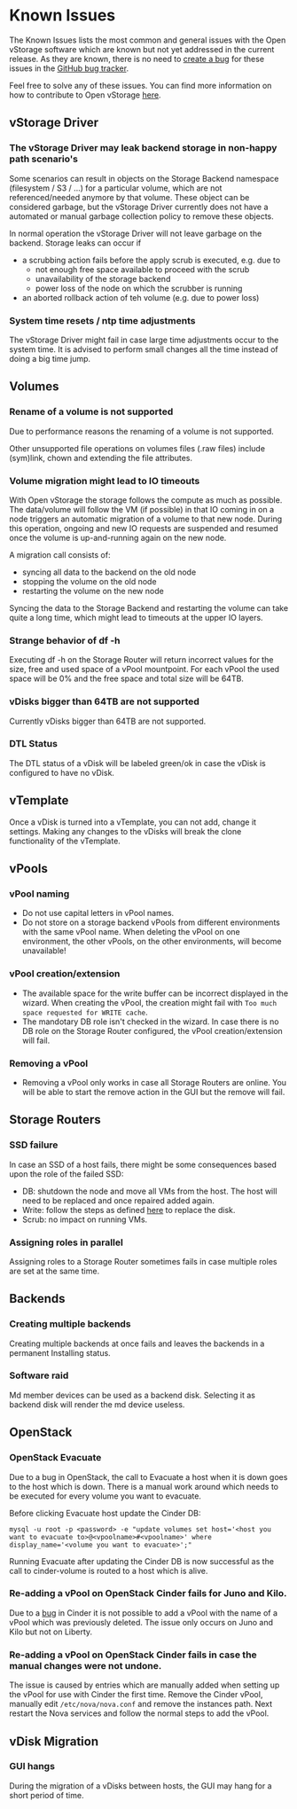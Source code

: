# Known Issues


The Known Issues lists the most common and general issues with the Open
vStorage software which are known but not yet addressed in the current
release. As they are known, there is no need to [create a
bug](https://www.openvstorage.org/contribute/) for these issues in the [GitHub bug
tracker](https://github.com/openvstorage/openvstorage/issues).

Feel free to solve any of these issues. You can find more information on
how to contribute to Open vStorage [here](https://www.openvstorage.com/contribute/).


## vStorage Driver

### The vStorage Driver may leak backend storage in non-happy path scenario's

Some scenarios can result in objects on the Storage Backend namespace
(filesystem / S3 / ...) for a particular volume, which are not
referenced/needed anymore by that volume. These object can be considered
garbage, but the vStorage Driver currently does not have a automated or
manual garbage collection policy to remove these objects.

In normal operation the vStorage Driver will not leave garbage on the
backend. Storage leaks can occur if

-   a scrubbing action fails before the apply scrub is executed, e.g.
    due to
    -   not enough free space available to proceed with the scrub
    -   unavailability of the storage backend
    -   power loss of the node on which the scrubber is running
-   an aborted rollback action of teh volume (e.g. due to power loss)

### System time resets / ntp time adjustments
The vStorage Driver might fail in case large time adjustments occur to the system time. It is advised to perform small changes all the time instead of doing a big time jump.

## Volumes
### Rename of a volume is not supported
Due to performance reasons the renaming of a volume is not
supported.

Other unsupported file operations on volumes files (.raw files)
include (sym)link, chown and extending the file attributes.

### Volume migration might lead to IO timeouts

With Open vStorage the storage follows the compute as much as possible.
The data/volume will follow the VM (if possible) in that IO coming in on
a node triggers an automatic migration of a volume to that new node.
During this operation, ongoing and new IO requests are suspended and
resumed once the volume is up-and-running again on the new node.

A migration call consists of:

-   syncing all data to the backend on the old node
-   stopping the volume on the old node
-   restarting the volume on the new node

Syncing the data to the Storage Backend and restarting the volume can
take quite a long time, which might lead to timeouts at the upper IO
layers.

### Strange behavior of df -h

Executing df -h on the Storage Router will return incorrect values for
the size, free and used space of a vPool mountpoint. For each vPool the
used space will be 0% and the free space and total size will be 64TB.

### vDisks bigger than 64TB are not supported

Currently vDisks bigger than 64TB are not supported.

### DTL Status
The DTL status of a vDisk will be labeled green/ok in case the vDisk is configured to have no vDisk.  


## vTemplate

Once a vDisk is turned into a vTemplate, you can not add, change it settings. Making any changes to the vDisks
will break the clone functionality of the vTemplate. 


## vPools

### vPool naming

-   Do not use capital letters in vPool names.
-   Do not store on a storage backend vPools from different environments
    with the same vPool name. When deleting the vPool on one
    environment, the other vPools, on the other environments, will
    become unavailable!

### vPool creation/extension

-   The available space for the write buffer can be incorrect displayed in the wizard. When creating the vPool, the creation might fail with `Too much space requested for WRITE cache`.
-   The mandotary DB role isn't checked in the wizard. In case there is no DB role on the Storage Router configured, the vPool creation/extension will fail.

	
### Removing a vPool

-   Removing a vPool only works in case all Storage Routers are online. You will be able to start the remove action in the GUI but the remove will fail.


## Storage Routers
### SSD failure
In case an SSD of a host fails, there might be some consequences based upon the role of the failed SSD:
* DB: shutdown the node and move all VMs from the host. The host will need to be replaced and once repaired added again.
* Write: follow the steps as defined [here](Administration/maintenance/replacewrite.md) to replace the disk.
* Scrub: no impact on running VMs.

### Assigning roles in parallel
Assigning roles to a Storage Router sometimes fails in case multiple roles are set at the same time.


## Backends
### Creating multiple backends
Creating multiple backends at once fails and leaves the backends in a permanent Installing status.

### Software raid
Md member devices can be used as a backend disk. Selecting it as backend disk will render the md device useless.

## OpenStack
### OpenStack Evacuate

Due to a bug in OpenStack, the call to Evacuate a host when it is down goes to the host which is down. There is a manual work around which needs to be executed for every volume you want to evacuate.

Before clicking Evacuate host update the Cinder DB:
```
mysql -u root -p <password> -e "update volumes set host='<host you want to evacuate to>@<vpoolname>#<vpoolname>' where display_name='<volume you want to evacuate>';"
```

Running Evacuate after updating the Cinder DB is now successful as the call to cinder-volume is routed to a host which is alive.

### Re-adding a vPool on OpenStack Cinder fails for Juno and Kilo.

Due to a [bug](https://bugs.launchpad.net/cinder/+bug/1478929) in Cinder it is not possible to add a vPool with the name of a vPool which was previously deleted. The issue only occurs on Juno and Kilo but not on Liberty.


### Re-adding a vPool on OpenStack Cinder fails in case the manual changes were not undone.

The issue is caused by entries which are manually added when setting up
the vPool for use with Cinder the first time. Remove the Cinder vPool,
manually edit `/etc/nova/nova.conf` and remove the instances path. Next
restart the Nova services and follow the normal steps to add the vPool.

## vDisk Migration
### GUI hangs
During the migration of a vDisks between hosts, the GUI may hang for a short period of time.